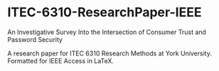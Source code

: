 # ITEC-6310-ResearchPaper-IEEE

An Investigative Survey Into the Intersection of Consumer Trust and Password Security

A research paper for ITEC 6310 Research Methods at York University. Formatted for IEEE Access in LaTeX.
